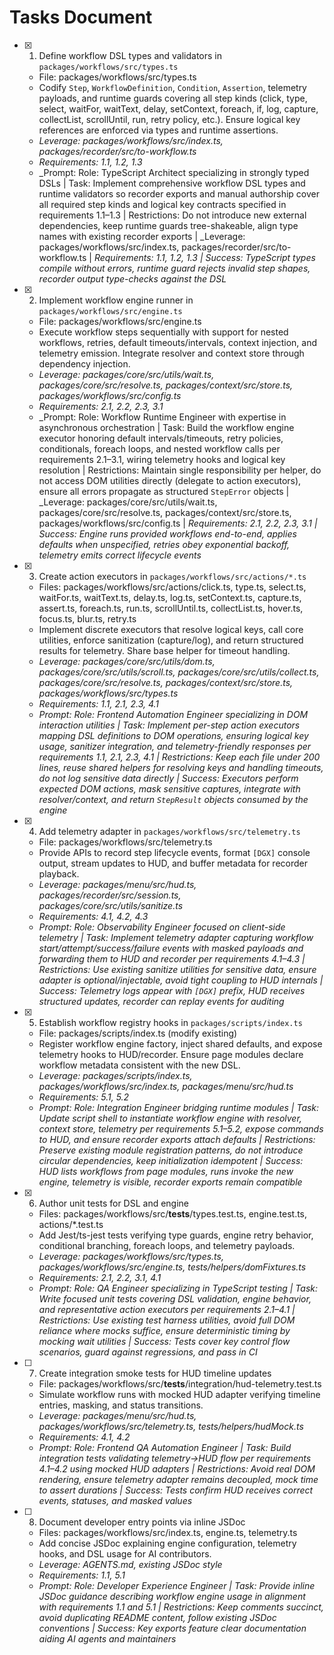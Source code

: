 # Tasks Document

- [x] 1. Define workflow DSL types and validators in `packages/workflows/src/types.ts`
  - File: packages/workflows/src/types.ts
  - Codify `Step`, `WorkflowDefinition`, `Condition`, `Assertion`, telemetry payloads, and runtime guards covering all step kinds (click, type, select, waitFor, waitText, delay, setContext, foreach, if, log, capture, collectList, scrollUntil, run, retry policy, etc.). Ensure logical key references are enforced via types and runtime assertions.
  - _Leverage: packages/workflows/src/index.ts, packages/recorder/src/to-workflow.ts_
  - _Requirements: 1.1, 1.2, 1.3_
  - _Prompt: Role: TypeScript Architect specializing in strongly typed DSLs | Task: Implement comprehensive workflow DSL types and runtime validators so recorder exports and manual authorship cover all required step kinds and logical key contracts specified in requirements 1.1–1.3 | Restrictions: Do not introduce new external dependencies, keep runtime guards tree-shakeable, align type names with existing recorder exports | _Leverage: packages/workflows/src/index.ts, packages/recorder/src/to-workflow.ts | _Requirements: 1.1, 1.2, 1.3 | Success: TypeScript types compile without errors, runtime guard rejects invalid step shapes, recorder output type-checks against the DSL_

- [x] 2. Implement workflow engine runner in `packages/workflows/src/engine.ts`
  - File: packages/workflows/src/engine.ts
  - Execute workflow steps sequentially with support for nested workflows, retries, default timeouts/intervals, context injection, and telemetry emission. Integrate resolver and context store through dependency injection.
  - _Leverage: packages/core/src/utils/wait.ts, packages/core/src/resolve.ts, packages/context/src/store.ts, packages/workflows/src/config.ts_
  - _Requirements: 2.1, 2.2, 2.3, 3.1_
  - _Prompt: Role: Workflow Runtime Engineer with expertise in asynchronous orchestration | Task: Build the workflow engine executor honoring default intervals/timeouts, retry policies, conditionals, foreach loops, and nested workflow calls per requirements 2.1–3.1, wiring telemetry hooks and logical key resolution | Restrictions: Maintain single responsibility per helper, do not access DOM utilities directly (delegate to action executors), ensure all errors propagate as structured `StepError` objects | _Leverage: packages/core/src/utils/wait.ts, packages/core/src/resolve.ts, packages/context/src/store.ts, packages/workflows/src/config.ts | _Requirements: 2.1, 2.2, 2.3, 3.1 | Success: Engine runs provided workflows end-to-end, applies defaults when unspecified, retries obey exponential backoff, telemetry emits correct lifecycle events_

- [x] 3. Create action executors in `packages/workflows/src/actions/*.ts`
  - Files: packages/workflows/src/actions/click.ts, type.ts, select.ts, waitFor.ts, waitText.ts, delay.ts, log.ts, setContext.ts, capture.ts, assert.ts, foreach.ts, run.ts, scrollUntil.ts, collectList.ts, hover.ts, focus.ts, blur.ts, retry.ts
  - Implement discrete executors that resolve logical keys, call core utilities, enforce sanitization (capture/log), and return structured results for telemetry. Share base helper for timeout handling.
  - _Leverage: packages/core/src/utils/dom.ts, packages/core/src/utils/scroll.ts, packages/core/src/utils/collect.ts, packages/core/src/resolve.ts, packages/context/src/store.ts, packages/workflows/src/types.ts_
  - _Requirements: 1.1, 2.1, 2.3, 4.1_
  - _Prompt: Role: Frontend Automation Engineer specializing in DOM interaction utilities | Task: Implement per-step action executors mapping DSL definitions to DOM operations, ensuring logical key usage, sanitizer integration, and telemetry-friendly responses per requirements 1.1, 2.1, 2.3, 4.1 | Restrictions: Keep each file under 200 lines, reuse shared helpers for resolving keys and handling timeouts, do not log sensitive data directly | Success: Executors perform expected DOM actions, mask sensitive captures, integrate with resolver/context, and return `StepResult` objects consumed by the engine_

- [x] 4. Add telemetry adapter in `packages/workflows/src/telemetry.ts`
  - File: packages/workflows/src/telemetry.ts
  - Provide APIs to record step lifecycle events, format `[DGX]` console output, stream updates to HUD, and buffer metadata for recorder playback.
  - _Leverage: packages/menu/src/hud.ts, packages/recorder/src/session.ts, packages/core/src/utils/sanitize.ts_
  - _Requirements: 4.1, 4.2, 4.3_
  - _Prompt: Role: Observability Engineer focused on client-side telemetry | Task: Implement telemetry adapter capturing workflow start/attempt/success/failure events with masked payloads and forwarding them to HUD and recorder per requirements 4.1–4.3 | Restrictions: Use existing sanitize utilities for sensitive data, ensure adapter is optional/injectable, avoid tight coupling to HUD internals | Success: Telemetry logs appear with `[DGX]` prefix, HUD receives structured updates, recorder can replay events for auditing_

- [x] 5. Establish workflow registry hooks in `packages/scripts/index.ts`
  - File: packages/scripts/index.ts (modify existing)
  - Register workflow engine factory, inject shared defaults, and expose telemetry hooks to HUD/recorder. Ensure page modules declare workflow metadata consistent with the new DSL.
  - _Leverage: packages/scripts/index.ts, packages/workflows/src/index.ts, packages/menu/src/hud.ts_
  - _Requirements: 5.1, 5.2_
  - _Prompt: Role: Integration Engineer bridging runtime modules | Task: Update script shell to instantiate workflow engine with resolver, context store, telemetry per requirements 5.1–5.2, expose commands to HUD, and ensure recorder exports attach defaults | Restrictions: Preserve existing module registration patterns, do not introduce circular dependencies, keep initialization idempotent | Success: HUD lists workflows from page modules, runs invoke the new engine, telemetry is visible, recorder exports remain compatible_

- [x] 6. Author unit tests for DSL and engine
  - Files: packages/workflows/src/__tests__/types.test.ts, engine.test.ts, actions/*.test.ts
  - Add Jest/ts-jest tests verifying type guards, engine retry behavior, conditional branching, foreach loops, and telemetry payloads.
  - _Leverage: packages/workflows/src/types.ts, packages/workflows/src/engine.ts, tests/helpers/domFixtures.ts_
  - _Requirements: 2.1, 2.2, 3.1, 4.1_
  - _Prompt: Role: QA Engineer specializing in TypeScript testing | Task: Write focused unit tests covering DSL validation, engine behavior, and representative action executors per requirements 2.1–4.1 | Restrictions: Use existing test harness utilities, avoid full DOM reliance where mocks suffice, ensure deterministic timing by mocking wait utilities | Success: Tests cover key control flow scenarios, guard against regressions, and pass in CI_

- [ ] 7. Create integration smoke tests for HUD timeline updates
  - File: packages/workflows/src/__tests__/integration/hud-telemetry.test.ts
  - Simulate workflow runs with mocked HUD adapter verifying timeline entries, masking, and status transitions.
  - _Leverage: packages/menu/src/hud.ts, packages/workflows/src/telemetry.ts, tests/helpers/hudMock.ts_
  - _Requirements: 4.1, 4.2_
  - _Prompt: Role: Frontend QA Automation Engineer | Task: Build integration tests validating telemetry->HUD flow per requirements 4.1–4.2 using mocked HUD adapters | Restrictions: Avoid real DOM rendering, ensure telemetry adapter remains decoupled, mock time to assert durations | Success: Tests confirm HUD receives correct events, statuses, and masked values_

- [ ] 8. Document developer entry points via inline JSDoc
  - Files: packages/workflows/src/index.ts, engine.ts, telemetry.ts
  - Add concise JSDoc explaining engine configuration, telemetry hooks, and DSL usage for AI contributors.
  - _Leverage: AGENTS.md, existing JSDoc style_
  - _Requirements: 1.1, 5.1_
  - _Prompt: Role: Developer Experience Engineer | Task: Provide inline JSDoc guidance describing workflow engine usage in alignment with requirements 1.1 and 5.1 | Restrictions: Keep comments succinct, avoid duplicating README content, follow existing JSDoc conventions | Success: Key exports feature clear documentation aiding AI agents and maintainers_
